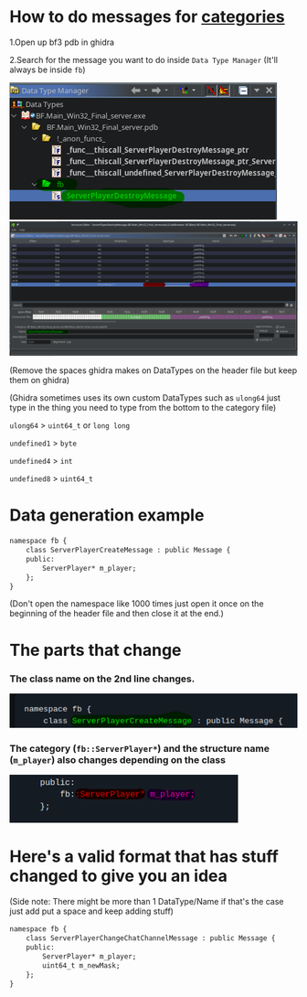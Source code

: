 # How to do messages for [categories](https://github.com/Twig6943/ProjectOutlawn/blob/main/GhidraStuff/BreeMsgs/Categories.h)

1.Open up bf3 pdb in ghidra

2.Search for the message you want to do inside `Data Type Manager` (It'll always be inside `fb`)

<img src="/GhidraStuff/TheNewStuff/Images/DataTypeManager.png">

<img src="/GhidraStuff/TheNewStuff/Images/Structure2.png">

(Remove the spaces ghidra makes on DataTypes on the header file but keep them on ghidra)

(Ghidra sometimes uses its own custom DataTypes such as `ulong64` just type in the thing you need to type from the bottom to the category file)

`ulong64` > `uint64_t` or `long long`

`undefined1` > `byte`

`undefined4` > `int`

`undefined8` > `uint64_t`

# Data generation example

```
namespace fb {
    class ServerPlayerCreateMessage : public Message {
    public:
        ServerPlayer* m_player;
    };
}
```

(Don't open the namespace like 1000 times just open it once on the beginning of the header file and then close it at the end.)

# The parts that change

### The class name on the 2nd line changes.

<img src="/GhidraStuff/TheNewStuff/Images/Classes1.png" width="600"/>

### The category (`fb::ServerPlayer*`) and the structure name (`m_player`) also changes depending on the class

<img src="/GhidraStuff/TheNewStuff/Images/Category1.png" width="400"/>

# Here's a valid format that has stuff changed to give you an idea

(Side note: There might be more than 1 DataType/Name if that's the case just add put a space and keep adding stuff)

```
namespace fb {
    class ServerPlayerChangeChatChannelMessage : public Message {
    public:
        ServerPlayer* m_player;
        uint64_t m_newMask;
    };
}
```
